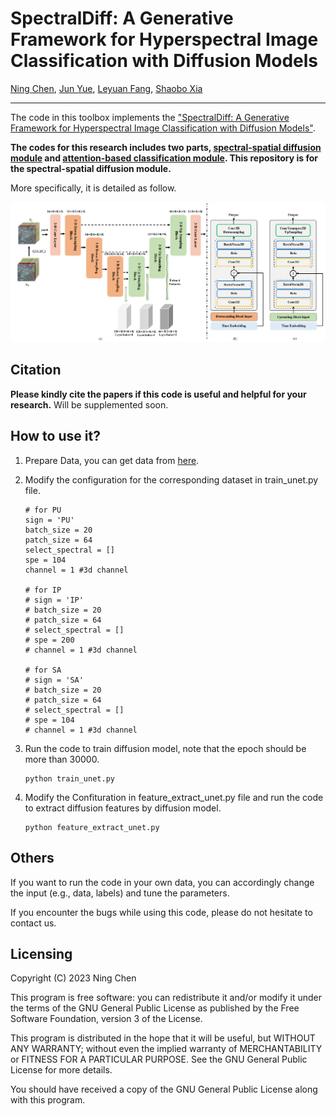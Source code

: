 # SpectralDiff: A Generative Framework for Hyperspectral Image Classification with Diffusion Models

[Ning Chen](), [Jun Yue](), [Leyuan Fang](), [Shaobo Xia]()
___________

The code in this toolbox implements the ["SpectralDiff: A Generative Framework for Hyperspectral Image Classification with Diffusion Models"](). 

**The codes for this research includes two parts, [spectral-spatial diffusion module](https://github.com/chenning0115/spectraldiff_diffusion/) and [attention-based classification module](https://github.com/chenning0115/SpectralDiff#spectraldiff). This repository is for the spectral-spatial diffusion module.**

More specifically, it is detailed as follow.

![alt text](./framework.png)

Citation
---------------------

**Please kindly cite the papers if this code is useful and helpful for your research.**
Will be supplemented soon.


How to use it?
---------------------
1. Prepare Data, you can get data from [here]().
2. Modify the configuration for the corresponding dataset in train_unet.py file.
    ```
    # for PU
    sign = 'PU'
    batch_size = 20
    patch_size = 64
    select_spectral = []
    spe = 104
    channel = 1 #3d channel

    # for IP
    # sign = 'IP'
    # batch_size = 20
    # patch_size = 64
    # select_spectral = []
    # spe = 200
    # channel = 1 #3d channel

    # for SA
    # sign = 'SA'
    # batch_size = 20
    # patch_size = 64
    # select_spectral = []
    # spe = 104
    # channel = 1 #3d channel
    ```
3. Run the code to train diffusion model, note that the epoch should be more than 30000.
   ```
   python train_unet.py
   ```

4. Modify the Confituration in feature_extract_unet.py file and run the code to extract diffusion features by diffusion model.

    ```
    python feature_extract_unet.py
    ```

Others
----------------------
If you want to run the code in your own data, you can accordingly change the input (e.g., data, labels) and tune the parameters.

If you encounter the bugs while using this code, please do not hesitate to contact us.

Licensing
---------

Copyright (C) 2023 Ning Chen

This program is free software: you can redistribute it and/or modify it under the terms of the GNU General Public License as published by the Free Software Foundation, version 3 of the License.

This program is distributed in the hope that it will be useful, but WITHOUT ANY WARRANTY; without even the implied warranty of MERCHANTABILITY or FITNESS FOR A PARTICULAR PURPOSE. See the GNU General Public License for more details.

You should have received a copy of the GNU General Public License along with this program.
